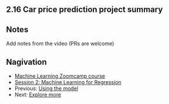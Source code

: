 
## 2.16 Car price prediction project summary






## Notes

Add notes from the video (PRs are welcome)


## Nagivation

* [Machine Learning Zoomcamp course](../)
* [Session 2: Machine Learning for Regression](./)
* Previous: [Using the model](15-using-model.md)
* Next: [Explore more](17-explore-more.md)